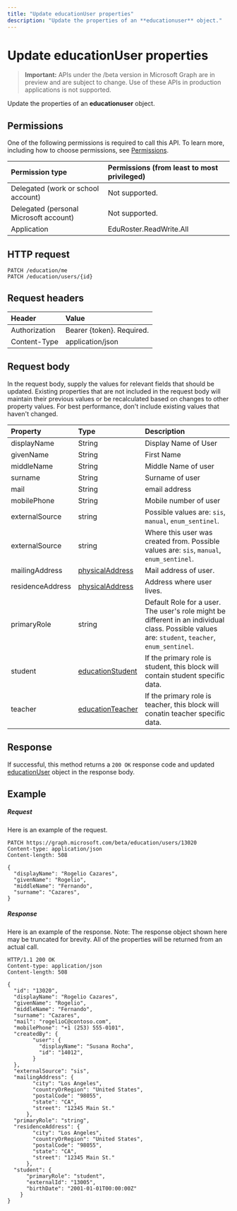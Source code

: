 ```yaml
---
title: "Update educationUser properties"
description: "Update the properties of an **educationuser** object."
---
```


# Update educationUser properties

> **Important:** APIs under the /beta version in Microsoft Graph are in preview and are subject to change. Use of these APIs in production applications is not supported.

Update the properties of an **educationuser** object.
## Permissions
One of the following permissions is required to call this API. To learn more, including how to choose permissions, see [Permissions](/graph/permissions-reference).

|Permission type      | Permissions (from least to most privileged)              |
|:--------------------|:---------------------------------------------------------|
|Delegated (work or school account) |  Not supported.  |
|Delegated (personal Microsoft account) |  Not supported.  |
|Application | EduRoster.ReadWrite.All |

## HTTP request
<!-- { "blockType": "ignored" } -->
```http
PATCH /education/me
PATCH /education/users/{id}
```
## Request headers
| Header       | Value |
|:---------------|:--------|
| Authorization  | Bearer {token}. Required.  |
| Content-Type  | application/json  |

## Request body
In the request body, supply the values for relevant fields that should be updated. Existing properties that are not included in the request body will maintain their previous values or be recalculated based on changes to other property values. For best performance, don't include existing values that haven't changed.

| Property	   | Type	|Description|
|:---------------|:--------|:----------|
|displayName| String| Display Name of User|
|givenName| String | First Name |
|middleName| String | Middle Name of user|
|surname| String | Surname of user|
|mail| String| email address|
|mobilePhone| String | Mobile number of user |
|externalSource|string| Possible values are: `sis`, `manual`, `enum_sentinel`.|
|externalSource|string| Where this user was created from.  Possible values are: `sis`, `manual`, `enum_sentinel`.|
|mailingAddress|[physicalAddress](../resources/physicaladdress.md)| Mail address of user.|
|residenceAddress|[physicalAddress](../resources/physicaladdress.md)| Address where user lives.|
|primaryRole|string| Default Role for a user.  The user's role might be different in an individual class. Possible values are: `student`, `teacher`, `enum_sentinel`.|
|student|[educationStudent](../resources/educationstudent.md)| If the primary role is student, this block will contain student specific data.|
|teacher|[educationTeacher](../resources/educationteacher.md)| If the primary role is teacher, this block will conatin teacher specific data.|


## Response
If successful, this method returns a `200 OK` response code and updated [educationUser](../resources/educationuser.md) object in the response body.
## Example
##### Request
Here is an example of the request.
<!-- {
  "blockType": "request",
  "name": "update_educationuser"
}-->
```http
PATCH https://graph.microsoft.com/beta/education/users/13020
Content-type: application/json
Content-length: 508

{
  "displayName": "Rogelio Cazares",
  "givenName": "Rogelio",
  "middleName": "Fernando",
  "surname": "Cazares",
}
```
##### Response
Here is an example of the response. Note: The response object shown here may be truncated for brevity. All of the properties will be returned from an actual call.
<!-- {
  "blockType": "response",
  "truncated": true,
  "@odata.type": "microsoft.graph.educationUser"
} -->
```http
HTTP/1.1 200 OK
Content-type: application/json
Content-length: 508

{
  "id": "13020",
  "displayName": "Rogelio Cazares",
  "givenName": "Rogelio",
  "middleName": "Fernando",
  "surname": "Cazares",
  "mail": "rogelioC@contoso.com",
  "mobilePhone": "+1 (253) 555-0101",
  "createdBy": {
        "user": {
          "displayName": "Susana Rocha",
          "id": "14012",
        }
  },
  "externalSource": "sis",
  "mailingAddress": {
        "city": "Los Angeles",
        "countryOrRegion": "United States",
        "postalCode": "98055",
        "state": "CA",
        "street": "12345 Main St."
      },
  "primaryRole": "string",
  "residenceAddress": {
        "city": "Los Angeles",
        "countryOrRegion": "United States",
        "postalCode": "98055",
        "state": "CA",
        "street": "12345 Main St."
      },
  "student": {
      "primaryRole": "student",
      "externalId": "13005",
      "birthDate": "2001-01-01T00:00:00Z"
    }
}
```

<!-- uuid: 8fcb5dbc-d5aa-4681-8e31-b001d5168d79
2015-10-25 14:57:30 UTC -->
<!-- {
  "type": "#page.annotation",
  "description": "Update educationuser",
  "keywords": "",
  "section": "documentation",
  "tocPath": ""
}-->